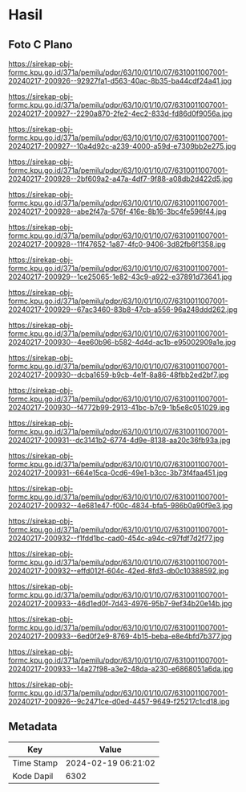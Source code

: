 # Hasil

## Foto C Plano

https://sirekap-obj-formc.kpu.go.id/371a/pemilu/pdpr/63/10/01/10/07/6310011007001-20240217-200926--92927fa1-d563-40ac-8b35-ba44cdf24a41.jpg

https://sirekap-obj-formc.kpu.go.id/371a/pemilu/pdpr/63/10/01/10/07/6310011007001-20240217-200927--2290a870-2fe2-4ec2-833d-fd86d0f9056a.jpg

https://sirekap-obj-formc.kpu.go.id/371a/pemilu/pdpr/63/10/01/10/07/6310011007001-20240217-200927--10a4d92c-a239-4000-a59d-e7309bb2e275.jpg

https://sirekap-obj-formc.kpu.go.id/371a/pemilu/pdpr/63/10/01/10/07/6310011007001-20240217-200928--2bf609a2-a47a-4df7-9f88-a08db2d422d5.jpg

https://sirekap-obj-formc.kpu.go.id/371a/pemilu/pdpr/63/10/01/10/07/6310011007001-20240217-200928--abe2f47a-576f-416e-8b16-3bc4fe596f44.jpg

https://sirekap-obj-formc.kpu.go.id/371a/pemilu/pdpr/63/10/01/10/07/6310011007001-20240217-200928--11f47652-1a87-4fc0-9406-3d82fb6f1358.jpg

https://sirekap-obj-formc.kpu.go.id/371a/pemilu/pdpr/63/10/01/10/07/6310011007001-20240217-200929--1ce25065-1e82-43c9-a922-e37891d73641.jpg

https://sirekap-obj-formc.kpu.go.id/371a/pemilu/pdpr/63/10/01/10/07/6310011007001-20240217-200929--67ac3460-83b8-47cb-a556-96a248ddd262.jpg

https://sirekap-obj-formc.kpu.go.id/371a/pemilu/pdpr/63/10/01/10/07/6310011007001-20240217-200930--4ee60b96-b582-4d4d-ac1b-e95002909a1e.jpg

https://sirekap-obj-formc.kpu.go.id/371a/pemilu/pdpr/63/10/01/10/07/6310011007001-20240217-200930--dcba1659-b9cb-4e1f-8a86-48fbb2ed2bf7.jpg

https://sirekap-obj-formc.kpu.go.id/371a/pemilu/pdpr/63/10/01/10/07/6310011007001-20240217-200930--f4772b99-2913-41bc-b7c9-1b5e8c051029.jpg

https://sirekap-obj-formc.kpu.go.id/371a/pemilu/pdpr/63/10/01/10/07/6310011007001-20240217-200931--dc3141b2-6774-4d9e-8138-aa20c36fb93a.jpg

https://sirekap-obj-formc.kpu.go.id/371a/pemilu/pdpr/63/10/01/10/07/6310011007001-20240217-200931--664e15ca-0cd6-49e1-b3cc-3b73f4faa451.jpg

https://sirekap-obj-formc.kpu.go.id/371a/pemilu/pdpr/63/10/01/10/07/6310011007001-20240217-200932--4e681e47-f00c-4834-bfa5-986b0a90f9e3.jpg

https://sirekap-obj-formc.kpu.go.id/371a/pemilu/pdpr/63/10/01/10/07/6310011007001-20240217-200932--f1fdd1bc-cad0-454c-a94c-c97fdf7d2f77.jpg

https://sirekap-obj-formc.kpu.go.id/371a/pemilu/pdpr/63/10/01/10/07/6310011007001-20240217-200932--effd012f-604c-42ed-8fd3-db0c10388592.jpg

https://sirekap-obj-formc.kpu.go.id/371a/pemilu/pdpr/63/10/01/10/07/6310011007001-20240217-200933--46d1ed0f-7d43-4976-95b7-9ef34b20e14b.jpg

https://sirekap-obj-formc.kpu.go.id/371a/pemilu/pdpr/63/10/01/10/07/6310011007001-20240217-200933--6ed0f2e9-8769-4b15-beba-e8e4bfd7b377.jpg

https://sirekap-obj-formc.kpu.go.id/371a/pemilu/pdpr/63/10/01/10/07/6310011007001-20240217-200933--14a27f98-a3e2-48da-a230-e6868051a6da.jpg

https://sirekap-obj-formc.kpu.go.id/371a/pemilu/pdpr/63/10/01/10/07/6310011007001-20240217-200926--9c2471ce-d0ed-4457-9649-f25217c1cd18.jpg


## Metadata

| Key        | Value               |
| ---------- | ------------------- |
| Time Stamp | 2024-02-19 06:21:02 |
| Kode Dapil | 6302                |



